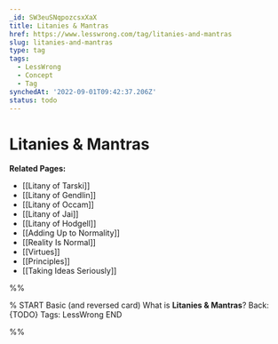 ```yaml
---
_id: SW3euSNqpozcsxXaX
title: Litanies & Mantras
href: https://www.lesswrong.com/tag/litanies-and-mantras
slug: litanies-and-mantras
type: tag
tags:
  - LessWrong
  - Concept
  - Tag
synchedAt: '2022-09-01T09:42:37.206Z'
status: todo
---
```


# Litanies & Mantras

**Related Pages:** 

- [[Litany of Tarski]] 
- [[Litany of Gendlin]]
- [[Litany of Occam]]
- [[Litany of Jai]]
- [[Litany of Hodgell]]
- [[Adding Up to Normality]]
- [[Reality Is Normal]]
- [[Virtues]]
- [[Principles]]
- [[Taking Ideas Seriously]]


%%

% START
Basic (and reversed card)
What is **Litanies & Mantras**?
Back: {TODO}
Tags: LessWrong
END
<!--ID: 1663156994007-->


%%
	
